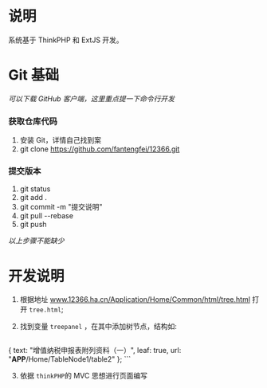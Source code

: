 # 说明
系统基于 ThinkPHP 和 ExtJS 开发。

# Git 基础
*可以下载 GitHub 客户端，这里重点提一下命令行开发*

### 获取仓库代码
1. 安装 Git，详情自己找到案
2. git clone https://github.com/fantengfei/12366.git

### 提交版本
1. git status
2. git add .
3. git commit -m "提交说明"
4. git pull --rebase
5. git push

*以上步骤不能缺少*

# 开发说明
1. 根据地址 www.12366.ha.cn/Application/Home/Common/html/tree.html 打开 `tree.html`;
2. 找到变量 `treepanel` ，在其中添加树节点，结构如:

	```
{
text: "增值纳税申报表附列资料（一）",
leaf: true,
url: "__APP__/Home/TableNode1/table2"
};
	```

3. 依据 `thinkPHP`的 MVC 思想进行页面编写

